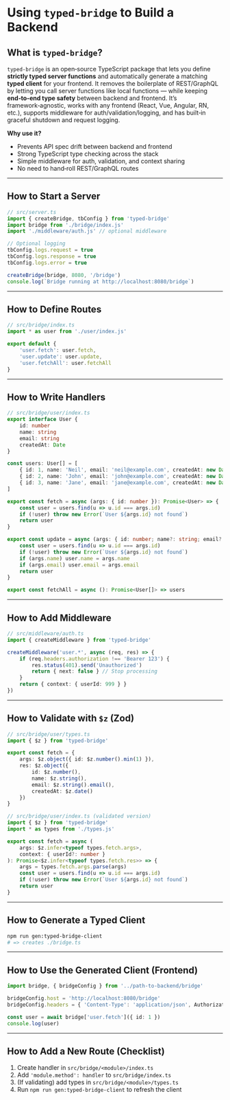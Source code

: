 # **Using `typed-bridge` to Build a Backend**

## **What is `typed-bridge`?**

`typed-bridge` is an open‑source TypeScript package that lets you define **strictly typed server functions** and automatically generate a matching **typed client** for your frontend.
It removes the boilerplate of REST/GraphQL by letting you call server functions like local functions — while keeping **end‑to‑end type safety** between backend and frontend.
It’s framework‑agnostic, works with any frontend (React, Vue, Angular, RN, etc.), supports middleware for auth/validation/logging, and has built‑in graceful shutdown and request logging.

**Why use it?**

- Prevents API spec drift between backend and frontend
- Strong TypeScript type checking across the stack
- Simple middleware for auth, validation, and context sharing
- No need to hand‑roll REST/GraphQL routes

---

## **How to Start a Server**

```ts
// src/server.ts
import { createBridge, tbConfig } from 'typed-bridge'
import bridge from './bridge/index.js'
import './middleware/auth.js' // optional middleware

// Optional logging
tbConfig.logs.request = true
tbConfig.logs.response = true
tbConfig.logs.error = true

createBridge(bridge, 8080, '/bridge')
console.log(`Bridge running at http://localhost:8080/bridge`)
```

---

## **How to Define Routes**

```ts
// src/bridge/index.ts
import * as user from './user/index.js'

export default {
    'user.fetch': user.fetch,
    'user.update': user.update,
    'user.fetchAll': user.fetchAll
}
```

---

## **How to Write Handlers**

```ts
// src/bridge/user/index.ts
export interface User {
    id: number
    name: string
    email: string
    createdAt: Date
}

const users: User[] = [
    { id: 1, name: 'Neil', email: 'neil@example.com', createdAt: new Date() },
    { id: 2, name: 'John', email: 'john@example.com', createdAt: new Date() },
    { id: 3, name: 'Jane', email: 'jane@example.com', createdAt: new Date() }
]

export const fetch = async (args: { id: number }): Promise<User> => {
    const user = users.find(u => u.id === args.id)
    if (!user) throw new Error(`User ${args.id} not found`)
    return user
}

export const update = async (args: { id: number; name?: string; email?: string }): Promise<User> => {
    const user = users.find(u => u.id === args.id)
    if (!user) throw new Error(`User ${args.id} not found`)
    if (args.name) user.name = args.name
    if (args.email) user.email = args.email
    return user
}

export const fetchAll = async (): Promise<User[]> => users
```

---

## **How to Add Middleware**

```ts
// src/middleware/auth.ts
import { createMiddleware } from 'typed-bridge'

createMiddleware('user.*', async (req, res) => {
    if (req.headers.authorization !== 'Bearer 123') {
        res.status(401).send('Unauthorized')
        return { next: false } // Stop processing
    }
    return { context: { userId: 999 } }
})
```

---

## **How to Validate with `$z` (Zod)**

```ts
// src/bridge/user/types.ts
import { $z } from 'typed-bridge'

export const fetch = {
    args: $z.object({ id: $z.number().min(1) }),
    res: $z.object({
        id: $z.number(),
        name: $z.string(),
        email: $z.string().email(),
        createdAt: $z.date()
    })
}
```

```ts
// src/bridge/user/index.ts (validated version)
import { $z } from 'typed-bridge'
import * as types from './types.js'

export const fetch = async (
    args: $z.infer<typeof types.fetch.args>,
    context: { userId?: number }
): Promise<$z.infer<typeof types.fetch.res>> => {
    args = types.fetch.args.parse(args)
    const user = users.find(u => u.id === args.id)
    if (!user) throw new Error(`User ${args.id} not found`)
    return user
}
```

---

## **How to Generate a Typed Client**

```bash
npm run gen:typed-bridge-client
# => creates ./bridge.ts
```

---

## **How to Use the Generated Client (Frontend)**

```ts
import bridge, { bridgeConfig } from '../path-to-backend/bridge'

bridgeConfig.host = 'http://localhost:8080/bridge'
bridgeConfig.headers = { 'Content-Type': 'application/json', Authorization: 'Bearer 123' }

const user = await bridge['user.fetch']({ id: 1 })
console.log(user)
```

---

## **How to Add a New Route (Checklist)**

1. Create handler in `src/bridge/<module>/index.ts`
2. Add `'module.method': handler` to `src/bridge/index.ts`
3. (If validating) add types in `src/bridge/<module>/types.ts`
4. Run `npm run gen:typed-bridge-client` to refresh the client
